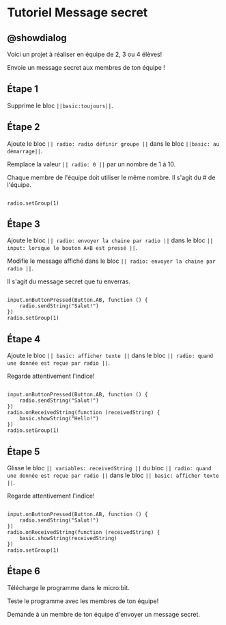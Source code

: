 
# Tutoriel Message secret

## @showdialog
Voici un projet à réaliser en équipe de 2, 3 ou 4 élèves!

Envoie un message secret aux membres de ton équipe !

## Étape 1

Supprime le bloc ``||basic:toujours||``.

## Étape 2

Ajoute le bloc ``|| radio: radio définir groupe ||`` dans le bloc ``||basic: au démarrage||``.

Remplace la valeur ``|| radio: 0 ||`` par un nombre de 1 à 10.

Chaque membre de l'équipe doit utiliser le même nombre. Il s'agit du # de l'équipe.

```blocks

radio.setGroup(1)

```

## Étape 3

Ajoute le bloc ``|| radio: envoyer la chaine par radio ||`` dans le bloc ``|| input: lorsque le bouton A+B est pressé ||``.

Modifie le message affiché dans le bloc ``|| radio: envoyer la chaine par radio ||``.

Il s'agit du message secret que tu enverras.

```blocks

input.onButtonPressed(Button.AB, function () {
    radio.sendString("Salut!")
})
radio.setGroup(1)

```

## Étape 4

Ajoute le bloc ``|| basic: afficher texte ||`` dans le bloc ``|| radio: quand une donnée est reçue par radio ||``.

Regarde attentivement l'indice!

```blocks

input.onButtonPressed(Button.AB, function () {
    radio.sendString("Salut!")
})
radio.onReceivedString(function (receivedString) {
    basic.showString("Hello!")
})
radio.setGroup(1)

```

## Étape 5

Glisse le bloc ``|| variables: receivedString ||`` du bloc ``|| radio: quand une donnée est reçue par radio ||`` dans le bloc ``|| basic: afficher texte ||``.

Regarde attentivement l'indice!

```blocks

input.onButtonPressed(Button.AB, function () {
    radio.sendString("Salut!")
})
radio.onReceivedString(function (receivedString) {
    basic.showString(receivedString)
})
radio.setGroup(1)

```

## Étape 6

Télécharge le programme dans le micro:bit.

Teste le programme avec les membres de ton équipe!

Demande à un membre de ton équipe d'envoyer un message secret.
